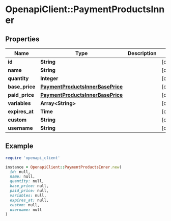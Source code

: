 # OpenapiClient::PaymentProductsInner

## Properties

| Name | Type | Description | Notes |
| ---- | ---- | ----------- | ----- |
| **id** | **String** |  | [optional] |
| **name** | **String** |  | [optional] |
| **quantity** | **Integer** |  | [optional] |
| **base_price** | [**PaymentProductsInnerBasePrice**](PaymentProductsInnerBasePrice.md) |  | [optional] |
| **paid_price** | [**PaymentProductsInnerBasePrice**](PaymentProductsInnerBasePrice.md) |  | [optional] |
| **variables** | **Array&lt;String&gt;** |  | [optional] |
| **expires_at** | **Time** |  | [optional] |
| **custom** | **String** |  | [optional] |
| **username** | **String** |  | [optional] |

## Example

```ruby
require 'openapi_client'

instance = OpenapiClient::PaymentProductsInner.new(
  id: null,
  name: null,
  quantity: null,
  base_price: null,
  paid_price: null,
  variables: null,
  expires_at: null,
  custom: null,
  username: null
)
```


